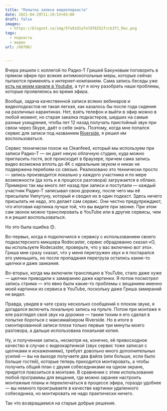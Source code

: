 ```yaml
---
title: "Попытка записи видеоподкаста"
date: 2021-04-29T11:19:53+03:00
draft: false
images:
  - https://blognot.co/img/5fa91d1a7e7df8252fccb3f1_Rec.png
tags:
  - подкасты
  - видео
url: /60700/


---
```

Вчера решили с коллегой по Радио-Т Гришей Бакуновым поговорить в прямом эфире про всякие антимонопольные меры, которые сейчас пытаются применять к интернет-компаниям. Сама запись беседы уже [есть на моем канале в Youtube](https://youtu.be/qMPYqHJlLbE), а тут я хочу разобрать наши проблемы, которые проявлялись во время эфира.

Вообще, задача качественной записи всяких вебинаров и видеоподкастов не такая легкая, как казалось бы после года сидения на различных карантинах. Нет, взять телефон и выйти в эфир можно в любой момент, но старая закалка подкастеров, шедших на самые разные ухищрения, чтобы лет 12 назад получать пристойный звук при связи через Skype, даёт о себе знать. Поэтому, когда мне попался сервис для записи под названием [Riverside](https://riverside.fm/), я решил им воспользоваться.

Сервис технически похож на Cleanfeed, который мы используем при записи Радио-Т — он дает некую облачную студию, куда можно пригласить гостя, всё происходит в браузере, причем сама запись видео возможна вплоть до 4K с идеальным звуком и никак не подвержена перебоям со связью. Реализовано это технически просто — запись производится локально у каждого участника и по мере возможности (да хоть и в процессе разговора) загружается в облако. Примерно так мы много лет назад при записи и поступали — каждый участник Радио-Т записывал свою дорожку, после чего мы её присылали Умпутуну, который и сводил их в один подкаст. Здесь ничего присылать не надо, это делает сам сервис. Они честно предупреждают, что итоговая картинка лучше той, что вы видите при звонке. При этом сам звонок можно транслировать в YouTube или в другие сервисы, чем я и решил воспользоваться.

Но это была ошибка 😊. 

Во-первых, когда я подключился к сервису с использованием своего подкастерского микшера Rodecaster, сервис обрадованно сказал «О, вы используете Rodecaster, проверьте, что у вас включено вот это». Гриша мне сразу сказал, что у меня перегружен звук и я постарался его уменьшить, но после пропадания перегруза остались какие-то щелчки и даже заикания. 

Во-вторых, когда мы включили трансляцию в YouTube, стало даже хуже — щелчки приводили к замиранию даже картинки. Я потом посмотрел запись стрима — это явно были какие-то проблемы с вещанием именно моей картинки из сервиса в YouTube, поскольку даже Гриша замираний не видел.

Правда, увидев в чате сразу несколько сообщений о плохом звуке, я догадался включить локальную запись на пульте. Потом при монтаже я еле разглядел свой звук на дорожке — таким тихим я его сделал в попытке бороться с максимайзером Riverside. Но в итоге в смонтированной записи плохи только первые три минуты моего разговора, а дальше использована локальная копия.

Ну, и полученная запись, несмотря на, конечно, её превосходное качество в случае с видеокартинкой (звук сервис тоже записал с щелчками и искажениями), требует довольно много дополнительных усилий — вы на выходе получаете два файла (или больше, если было больше гостей), которые теперь приходится монтировать, а чтобы получить общий план с двумя собеседниками на одном экране, придется повозиться в монтаже. В сравнении с этим использование любой программы для вещания, где можно заранее настроить монтажные планы и переключаться в процессе эфира, гораздо удобнее — вы немного проигрываете в качестве картинки удаленного собеседника, но монтировать не надо практически ничего.

Так что возвращаемся на старые добрые решения.